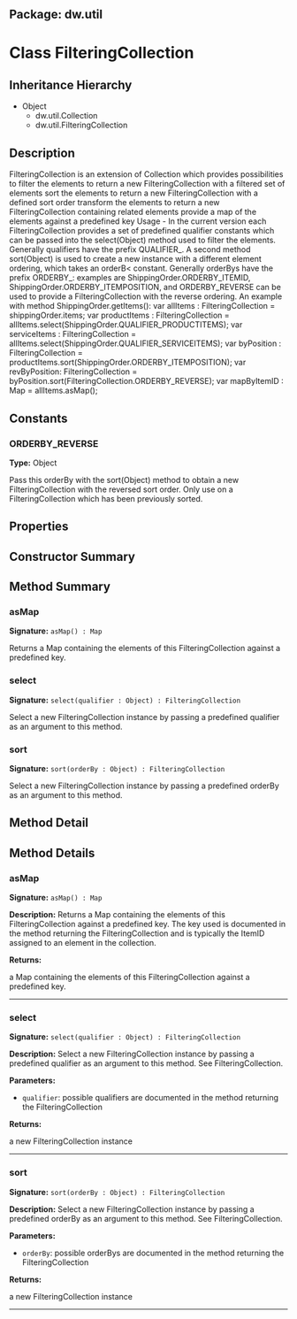 ## Package: dw.util

# Class FilteringCollection

## Inheritance Hierarchy

- Object
  - dw.util.Collection
  - dw.util.FilteringCollection

## Description

FilteringCollection is an extension of Collection which provides possibilities to filter the elements to return a new FilteringCollection with a filtered set of elements sort the elements to return a new FilteringCollection with a defined sort order transform the elements to return a new FilteringCollection containing related elements provide a map of the elements against a predefined key Usage - In the current version each FilteringCollection provides a set of predefined qualifier constants which can be passed into the select(Object) method used to filter the elements. Generally qualifiers have the prefix QUALIFIER_. A second method sort(Object) is used to create a new instance with a different element ordering, which takes an orderB< constant. Generally orderBys have the prefix ORDERBY_: examples are ShippingOrder.ORDERBY_ITEMID, ShippingOrder.ORDERBY_ITEMPOSITION, and ORDERBY_REVERSE can be used to provide a FilteringCollection with the reverse ordering. An example with method ShippingOrder.getItems(): var allItems : FilteringCollection = shippingOrder.items; var productItems : FilteringCollection = allItems.select(ShippingOrder.QUALIFIER_PRODUCTITEMS); var serviceItems : FilteringCollection = allItems.select(ShippingOrder.QUALIFIER_SERVICEITEMS); var byPosition : FilteringCollection = productItems.sort(ShippingOrder.ORDERBY_ITEMPOSITION); var revByPosition: FilteringCollection = byPosition.sort(FilteringCollection.ORDERBY_REVERSE); var mapByItemID : Map = allItems.asMap();

## Constants

### ORDERBY_REVERSE

**Type:** Object

Pass this orderBy with the sort(Object) method to obtain a new FilteringCollection with the reversed sort order. Only use on a FilteringCollection which has been previously sorted.

## Properties

## Constructor Summary

## Method Summary

### asMap

**Signature:** `asMap() : Map`

Returns a Map containing the elements of this FilteringCollection against a predefined key.

### select

**Signature:** `select(qualifier : Object) : FilteringCollection`

Select a new FilteringCollection instance by passing a predefined qualifier as an argument to this method.

### sort

**Signature:** `sort(orderBy : Object) : FilteringCollection`

Select a new FilteringCollection instance by passing a predefined orderBy as an argument to this method.

## Method Detail

## Method Details

### asMap

**Signature:** `asMap() : Map`

**Description:** Returns a Map containing the elements of this FilteringCollection against a predefined key. The key used is documented in the method returning the FilteringCollection and is typically the ItemID assigned to an element in the collection.

**Returns:**

a Map containing the elements of this FilteringCollection against a predefined key.

---

### select

**Signature:** `select(qualifier : Object) : FilteringCollection`

**Description:** Select a new FilteringCollection instance by passing a predefined qualifier as an argument to this method. See FilteringCollection.

**Parameters:**

- `qualifier`: possible qualifiers are documented in the method returning the FilteringCollection

**Returns:**

a new FilteringCollection instance

---

### sort

**Signature:** `sort(orderBy : Object) : FilteringCollection`

**Description:** Select a new FilteringCollection instance by passing a predefined orderBy as an argument to this method. See FilteringCollection.

**Parameters:**

- `orderBy`: possible orderBys are documented in the method returning the FilteringCollection

**Returns:**

a new FilteringCollection instance

---